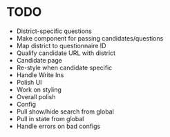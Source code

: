 # TODO

* District-specific questions
 * Make component for passing candidates/questions
 * Map district to questionnaire ID
 * Qualify candidate URL with district
* Candidate page
 * Re-style when candidate specific
 * Handle Write Ins
* Polish UI
 * Work on styling
 * Overall polish
* Config
 * Pull show/hide search from global
 * Pull in state from global
 * Handle errors on bad configs
